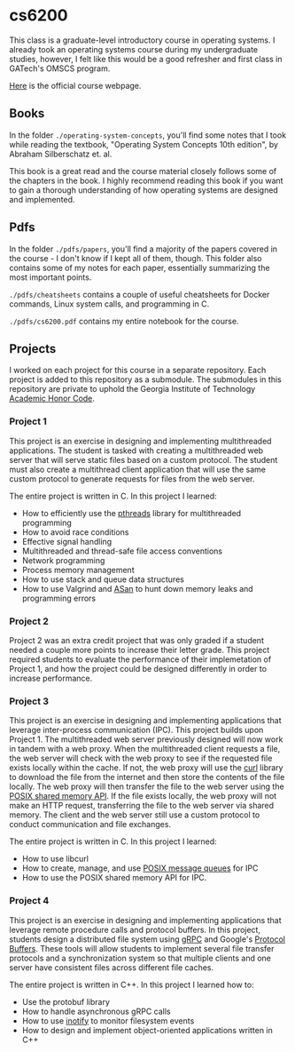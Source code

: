 # cs6200

This class is a graduate-level introductory course in operating systems. I
already took an operating systems course during my undergraduate studies,
however, I felt like this would be a good refresher and first class in GATech's
OMSCS program.

[Here](https://omscs.gatech.edu/cs-6200-introduction-operating-systems) is the
official course webpage.

## Books

In the folder `./operating-system-concepts`, you'll find some notes that I took
while reading the textbook, "Operating System Concepts 10th edition", by
Abraham Silberschatz et. al.

This book is a great read and the course material closely follows some of the
chapters in the book. I highly recommend reading this book if you want to gain
a thorough understanding of how operating systems are designed and implemented.

## Pdfs

In the folder `./pdfs/papers`, you'll find a majority of the papers covered in
the course - I don't know if I kept all of them, though. This folder also
contains some of my notes for each paper, essentially summarizing the most
important points.

`./pdfs/cheatsheets` contains a couple of useful cheatsheets for Docker
commands, Linux system calls, and programming in C.

`./pdfs/cs6200.pdf` contains my entire notebook for the course.

## Projects

I worked on each project for this course in a separate repository. Each project
is added to this repository as a submodule. The submodules in this repository
are private to uphold the Georgia Institute of Technology
[Academic Honor Code](https://osi.gatech.edu/content/honor-code).

### Project 1

This project is an exercise in designing and implementing multithreaded
applications. The student is tasked with creating a multithreaded web server
that will serve static files based on a custom protocol. The student must also
create a multithread client application that will use the same custom protocol
to generate requests for files from the web server.

The entire project is written in C. In this project I learned:

* How to efficiently use the [pthreads](https://man7.org/linux/man-pages/man7/pthreads.7.html)
library for multithreaded programming
* How to avoid race conditions
* Effective signal handling
* Multithreaded and thread-safe file access conventions
* Network programming
* Process memory management
* How to use stack and queue data structures
* How to use Valgrind and [ASan](https://github.com/google/sanitizers/wiki/AddressSanitizer) to hunt
down memory leaks and programming errors

### Project 2

Project 2 was an extra credit project that was only graded if a student needed
a couple more points to increase their letter grade. This project required
students to evaluate the performance of their implemetation of Project 1, and
how the project could be designed differently in order to increase
performance.

### Project 3

This project is an exercise in designing and implementing applications that
leverage inter-process communication (IPC). This project builds upon Project 1.
The multithreaded web server previously designed will now work in tandem with a
web proxy. When the multithreaded client requests a file, the web server will
check with the web proxy to see if the requested file exists locally within the
cache. If not, the web proxy will use the [curl](https://curl.haxx.se/) library
to download the file from the internet and then store the contents of the file
locally. The web proxy will then transfer the file to the web server using the
[POSIX shared memory API](https://www.man7.org/linux/man-pages/man7/shm_overview.7.html).
If the file exists locally, the web proxy will not make an HTTP request,
transferring the file to the web server via shared memory. The client and the
web server still use a custom protocol to conduct communication and file
exchanges.

The entire project is written in C. In this project I learned:

* How to use libcurl
* How to create, manage, and use [POSIX message queues](https://www.man7.org/linux/man-pages/man7/mq_overview.7.html)
for IPC
* How to use the POSIX shared memory API for IPC.

### Project 4

This project is an exercise in designing and implementing applications that
leverage remote procedure calls and protocol buffers. In this project, students
design a distributed file system using [gRPC](https://grpc.io/) and Google's
[Protocol Buffers](https://developers.google.com/protocol-buffers). These tools
will allow students to implement several file transfer protocols and a
synchronization system so that multiple clients and one server have consistent
files across different file caches.

The entire project is written in C++. In this project I learned how to:

* Use the protobuf library
* How to handle asynchronous gRPC calls
* How to use [inotify](https://man7.org/linux/man-pages/man7/inotify.7.html) to monitor
filesystem events
* How to design and implement object-oriented applications written in C++
